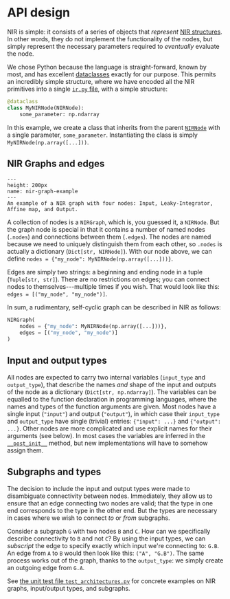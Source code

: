# API design

NIR is simple: it consists of a series of objects that *represent* [NIR structures](primitives).
In other words, they do not implement the functionality of the nodes, but simply represent the necessary parameters required to *eventually* evaluate the node.

We chose Python because the language is straight-forward, known by most, and has excellent [dataclasses](https://docs.python.org/3/library/dataclasses.html) exactly for our purpose.
This permits an incredibly simple structure, where we have encoded all the NIR primitives into a single [`ir.py` file](https://github.com/neuromorphs/NIR/blob/main/nir/ir.py), with a simple structure:

```python
@dataclass
class MyNIRNode(NIRNode):
    some_parameter: np.ndarray
```

In this example, we create a class that inherits from the parent [`NIRNode`](https://github.com/neuromorphs/NIR/blob/main/nir/ir.py#L160) with a single parameter, `some_parameter`.
Instantiating the class is simply `MyNIRNode(np.array([...]))`.

## NIR Graphs and edges
```{figure} nir_graph_example.svg
---
height: 200px
name: nir-graph-example
---
An example of a NIR graph with four nodes: Input, Leaky-Integrator, Affine map, and Output.
```

A collection of nodes is a `NIRGraph`, which is, you guessed it, a `NIRNode`.
But the graph node is special in that it contains a number of named nodes (`.nodes`) and connections between them (`.edges`).
The nodes are named because we need to uniquely distinguish them from each other, so `.nodes` is actually a dictionary (`Dict[str, NIRNode]`).
With our node above, we can define `nodes = {"my_node": MyNIRNode(np.array([...]))}`.

Edges are simply two strings: a beginning and ending node in a tuple (`Tuple[str, str]`).
There are no restrictions on edges; you can connect nodes to themselves---multiple times if you wish.
That would look like this: `edges = [("my_node", "my_node")]`.

In sum, a rudimentary, self-cyclic graph can be described in NIR as follows:

```python
NIRGraph(
    nodes = {"my_node": MyNIRNode(np.array([...]))},
    edges = [("my_node", "my_node")]
)
```

## Input and output types
All nodes are expected to carry two internal variables (`input_type` and `output_type`), that describe the names *and* shape of the input and outputs of the node as a dictionary (`Dict[str, np.ndarray]`).
The variables can be equalled to the function declaration in programming languages, where the names and types of the function arguments are given.
Most nodes have a single input (`"input"`) and output (`"output"`), in which case their `input_type` and `output_type` have single (trivial) entries: `{"input": ...}` and `{"output": ...}`.
Other nodes are more complicated and use explicit names for their arguments (see below).
In most cases the variables are inferred in the [`__post_init__`](https://docs.python.org/3/library/dataclasses.html#post-init-processing) method, but new implementations will have to somehow assign them.

## Subgraphs and types
The decision to include the input and output types were made to disambiguate connectivity between nodes.
Immediately, they allow us to ensure that an edge connecting two nodes are valid; that the type in one end corresponds to the type in the other end.
But the types are necessary in cases where we wish to connect *to* or *from* subgraphs.

Consider a subgraph `G` with two nodes `B` and `C`.
How can we specifically describe connectivity to `B` and not `C`?
By using the input types, we can *subscript* the edge to specify exactly which input we're connecting to: `G.B`.
An edge from `A` to `B` would then look like this: `("A", "G.B")`.
The same process works out of the graph, thanks to the `output_type`: we simply create an outgoing edge from `G.A`.

See [the unit test file `test_architectures.py`](https://github.com/neuromorphs/NIR/blob/main/tests/test_architectures.py) for concrete examples on NIR graphs, input/output types, and subgraphs.